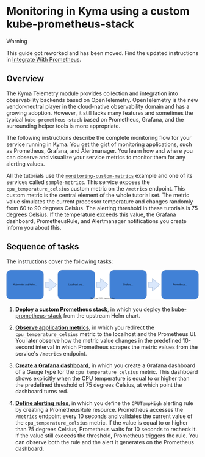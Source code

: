 # Monitoring in Kyma using a custom kube-prometheus-stack

> [!WARNING]
> This guide got reworked and has been moved. Find the updated instructions in [Integrate With Prometheus](https://kyma-project.io/#/telemetry-manager/user/integration/prometheus/README).

## Overview

The Kyma Telemetry module provides collection and integration into observability backends based on OpenTelemetry. OpenTelemetry is the new vendor-neutral player in the cloud-native observability domain and has a growing adoption. However, it still lacks many features and sometimes the typical `kube-prometheus-stack` based on Prometheus, Grafana, and the surrounding helper tools is more appropriate.

The following instructions describe the complete monitoring flow for your service running in Kyma. You get the gist of monitoring applications, such as Prometheus, Grafana, and Alertmanager. You learn how and where you can observe and visualize your service metrics to monitor them for any alerting values.

All the tutorials use the [`monitoring-custom-metrics`](./monitoring-custom-metrics/README.md) example and one of its services called `sample-metrics`. This service exposes the `cpu_temperature_celsius` custom metric on the `/metrics` endpoint. This custom metric is the central element of the whole tutorial set. The metric value simulates the current processor temperature and changes randomly from 60 to 90 degrees Celsius. The alerting threshold in these tutorials is 75 degrees Celsius. If the temperature exceeds this value, the Grafana dashboard, PrometheusRule, and Alertmanager notifications you create inform you about this.

## Sequence of tasks

The instructions cover the following tasks:

 ![Monitoring tutorials](./assets/monitoring-tutorials.svg)

1. [**Deploy a custom Prometheus stack**](./prometheus.md), in which you deploy the [kube-prometheus-stack](https://github.com/prometheus-operator/kube-prometheus) from the upstream Helm chart.

2. [**Observe application metrics**](./monitoring-custom-metrics/README.md), in which you redirect the `cpu_temperature_celsius` metric to the localhost and the Prometheus UI. You later observe how the metric value changes in the predefined 10-second interval in which Prometheus scrapes the metric values from the service's `/metrics` endpoint.

3. [**Create a Grafana dashboard**](./monitoring-grafana-dashboard/README.md), in which you create a Grafana dashboard of a Gauge type for the `cpu_temperature_celsius` metric. This dashboard shows explicitly when the CPU temperature is equal to or higher than the predefined threshold of 75 degrees Celsius, at which point the dashboard turns red.

4. [**Define alerting rules**](./monitoring-alert-rules/README.md), in which you define the `CPUTempHigh` alerting rule by creating a PrometheusRule resource. Prometheus accesses the `/metrics` endpoint every 10 seconds and validates the current value of the `cpu_temperature_celsius` metric. If the value is equal to or higher than 75 degrees Celsius, Prometheus waits for 10 seconds to recheck it. If the value still exceeds the threshold, Prometheus triggers the rule. You can observe both the rule and the alert it generates on the Prometheus dashboard.
